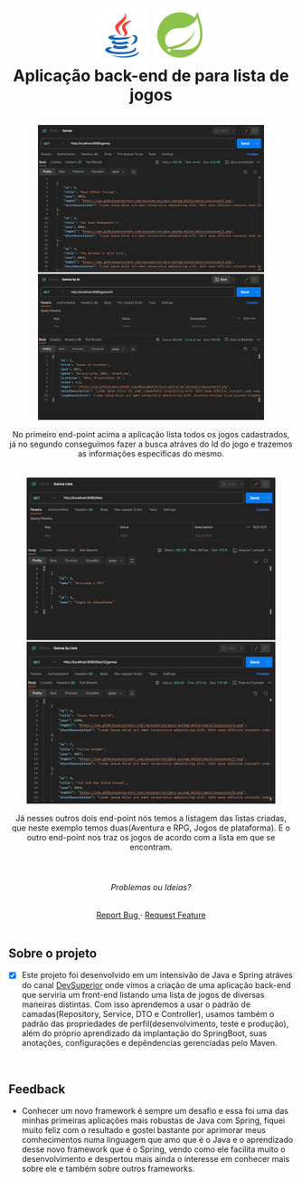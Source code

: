 <div align="center">

<h1 align="center" display="flex">
 <img src="/assets/icons8-java.png">
 <img src="/assets/icons8-spring.png">
  <br />
   Aplicação back-end de para lista de jogos
</h1>
<br/>
<div align="center" display="flex">
  
<a href="#">
  <img src="/assets/end-games.png" width="400" alt="preview" />
  <img src="/assets/end-gamesId.png" width="400" alt="preview" />
</a>
</div>

  <!-- project description and menu -->
  <p align="center" width="150">
     No primeiro end-point acima a aplicação lista todos os jogos cadastrados, já no segundo conseguimos fazer a busca atráves do Id do jogo e trazemos as informações específicas do mesmo.
    <br />
    <br />
    <br />
    
<a href="#">
  <img src="/assets/end-typeList.png" width="440" alt="preview" />
  <img src="/assets/end-gameList.png" width="440" alt="preview" />
</a>
</div>
  <!-- project description and menu -->
  <p align="center" width="150">
    Já nesses outros dois end-point nós temos a listagem das listas criadas, que neste exemplo temos duas(Aventura e RPG, Jogos de plataforma). E o outro end-point nos traz os jogos de acordo com a lista em que se encontram.
    <br />
    <br />
    <br />

  <div align="center">
    <h6>Problemas ou Ideias?</h6>
  <a 
        href="https://github.com/BrunoPequeno/Angular-Santander-DevWeek/issues">
        Report Bug
      </a>
      ·
      <a 
        href="https://github.com/BrunoPequeno/Angular-Santander-DevWeek/issues/new">
        Request Feature
      </a>
  </div>
<br />
</div>

## Sobre o projeto
- [x] Este projeto  foi desenvolvido em um intensivão de Java e Spring atráves do canal [DevSuperior](https://www.youtube.com/devsuperior) onde vimos a criação de uma aplicação back-end que serviria um front-end listando uma lista de jogos de diversas maneiras distintas. Com isso aprendemos a usar o padrão de camadas(Repository, Service, DTO e Controller), usamos também o padrão das propriedades de perfil(desenvolvimento, teste e produção), além do próprio aprendizado da implantação do SpringBoot, suas anotações, configurações e depêndencias gerenciadas pelo Maven. 

<br />

## Feedback
- Conhecer um novo framework é sempre um desafio e essa foi uma das minhas primeiras aplicações mais robustas de Java com Spring, fiquei muito feliz com o resultado e gostei bastante por aprimorar meus comhecimentos numa linguagem que amo que é o Java e o aprendizado desse novo framework que é o Spring, vendo como ele facilita muito o desenvolvimento e despertou mais ainda o interesse em conhecer mais sobre ele e também sobre outros frameworks. 

